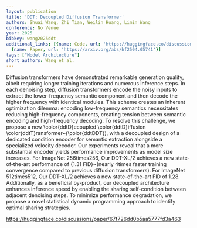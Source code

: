 ```yaml
---
layout: publication
title: 'DDT: Decoupled Diffusion Transformer'
authors: Shuai Wang, Zhi Tian, Weilin Huang, Limin Wang
conference: No Venue
year: 2025
bibkey: wang2025ddt
additional_links: [{name: Code, url: 'https://huggingface.co/discussions/paper/67f726dd0b5aa5777fd3a463'},
  {name: Paper, url: 'https://arxiv.org/abs/hf2504.05741'}]
tags: ["Model Architecture"]
short_authors: Wang et al.
---
```

Diffusion transformers have demonstrated remarkable generation quality, albeit requiring longer training iterations and numerous inference steps. In each denoising step, diffusion transformers encode the noisy inputs to extract the lower-frequency semantic component and then decode the higher frequency with identical modules. This scheme creates an inherent optimization dilemma: encoding low-frequency semantics necessitates reducing high-frequency components, creating tension between semantic encoding and high-frequency decoding. To resolve this challenge, we propose a new \color\{ddtD\}ecoupled \color\{ddtD\}iffusion \color\{ddtT\}ransformer~(\color\{ddtDDT\}), with a decoupled design of a dedicated condition encoder for semantic extraction alongside a specialized velocity decoder. Our experiments reveal that a more substantial encoder yields performance improvements as model size increases. For ImageNet 256times256, Our DDT-XL/2 achieves a new state-of-the-art performance of \{1.31 FID\}~(nearly 4times faster training convergence compared to previous diffusion transformers). For ImageNet 512times512, Our DDT-XL/2 achieves a new state-of-the-art FID of 1.28. Additionally, as a beneficial by-product, our decoupled architecture enhances inference speed by enabling the sharing self-condition between adjacent denoising steps. To minimize performance degradation, we propose a novel statistical dynamic programming approach to identify optimal sharing strategies.

https://huggingface.co/discussions/paper/67f726dd0b5aa5777fd3a463
